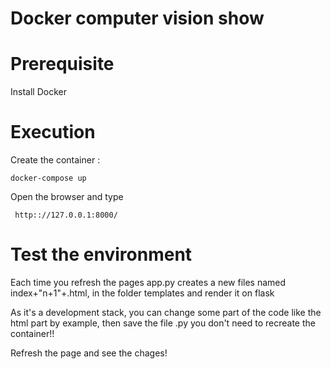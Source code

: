 # Docker computer vision show

# Prerequisite
Install Docker

# Execution 
  Create the container : 
  
    docker-compose up
  
 Open the browser and type
     
     http:://127.0.0.1:8000/

# Test the environment
  Each time you refresh the pages app.py creates a new files named index+"n+1"+.html,
  in the folder templates and render it on flask
   
   As it's a development stack,
   you can change some part of the code like the html part by example,
   then save the file .py
   you don't need to recreate the container!!
   
   Refresh the page and see the chages!

